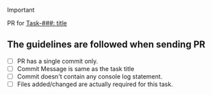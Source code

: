 > [!IMPORTANT]
> PR for [Task-###: title](https://tree.taiga.io/project/santosh84das-ifms-pension-module/task/###)

<!-- Replace ### characters with task number and "title" -->

## The guidelines are followed when sending PR

- [ ] PR has a single commit only.
- [ ] Commit Message is same as the task title
- [ ] Commit doesn't contain any console log statement.
- [ ] Files added/changed are actually required for this task.